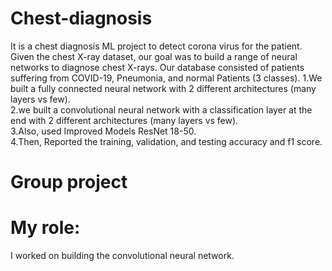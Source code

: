 # Chest-diagnosis
It is a chest diagnosis ML project to detect corona virus for the patient. Given the chest X-ray dataset, our goal was to build a range of neural networks to diagnose chest X-rays. Our database consisted of patients suffering from COVID-19, Pneumonia, and normal Patients (3 classes).
1.We built a fully connected neural network with 2 different architectures (many layers vs few). <br />
2.we built a convolutional neural network with a classification layer at the end with 2 different architectures (many layers vs few). <br />
3.Also, used Improved Models ResNet 18-50. <br />
4.Then, Reported the training, validation, and testing accuracy and f1 score. <br />
# Group project
# My role: 
I worked on building the convolutional neural network.

